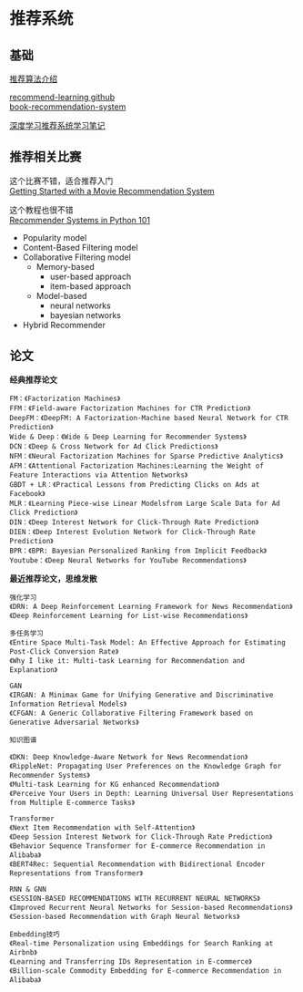 # 推荐系统

## 基础

[推荐算法介绍](https://blog.csdn.net/u012050154/article/details/52267712)<br>

[recommend-learning github](https://github.com/littlemesie/recommend-learning)<br>
[book-recommendation-system](https://github.com/AbyssLink/book-recommendation-system)<br>

[深度学习推荐系统学习笔记](https://zhuanlan.zhihu.com/p/119248677?utm_source=zhihu&utm_medium=social&utm_oi=26827615633408)<br>


## 推荐相关比赛

这个比赛不错，适合推荐入门<br>
[Getting Started with a Movie Recommendation System](https://www.kaggle.com/ibtesama/getting-started-with-a-movie-recommendation-system/)<br>

这个教程也很不错<br>
[Recommender Systems in Python 101](https://www.kaggle.com/gspmoreira/recommender-systems-in-python-101)<br>

 - Popularity model
 - Content-Based Filtering model
 - Collaborative Filtering model
   - Memory-based
     - user-based approach
     - item-based approach
   - Model-based
     - neural networks
     - bayesian networks
 - Hybrid Recommender

## 论文

**经典推荐论文**<br>
```text
FM：《Factorization Machines》
FFM：《Field-aware Factorization Machines for CTR Prediction》
DeepFM：《DeepFM: A Factorization-Machine based Neural Network for CTR Prediction》
Wide & Deep：《Wide & Deep Learning for Recommender Systems》
DCN：《Deep & Cross Network for Ad Click Predictions》
NFM：《Neural Factorization Machines for Sparse Predictive Analytics》
AFM：《Attentional Factorization Machines:Learning the Weight of Feature Interactions via Attention Networks》
GBDT + LR：《Practical Lessons from Predicting Clicks on Ads at Facebook》
MLR：《Learning Piece-wise Linear Modelsfrom Large Scale Data for Ad Click Prediction》
DIN：《Deep Interest Network for Click-Through Rate Prediction》
DIEN：《Deep Interest Evolution Network for Click-Through Rate Prediction》
BPR：《BPR: Bayesian Personalized Ranking from Implicit Feedback》
Youtube：《Deep Neural Networks for YouTube Recommendations》
```

**最近推荐论文，思维发散**<br>
```text
强化学习
《DRN: A Deep Reinforcement Learning Framework for News Recommendation》
《Deep Reinforcement Learning for List-wise Recommendations》

多任务学习
《Entire Space Multi-Task Model: An Effective Approach for Estimating Post-Click Conversion Rate》
《Why I like it: Multi-task Learning for Recommendation and Explanation》

GAN
《IRGAN: A Minimax Game for Unifying Generative and Discriminative Information Retrieval Models》
《CFGAN: A Generic Collaborative Filtering Framework based on Generative Adversarial Networks》

知识图谱

《DKN: Deep Knowledge-Aware Network for News Recommendation》
《RippleNet: Propagating User Preferences on the Knowledge Graph for Recommender Systems》
《Multi-task Learning for KG enhanced Recommendation》
《Perceive Your Users in Depth: Learning Universal User Representations from Multiple E-commerce Tasks》

Transformer
《Next Item Recommendation with Self-Attention》
《Deep Session Interest Network for Click-Through Rate Prediction》
《Behavior Sequence Transformer for E-commerce Recommendation in Alibaba》
《BERT4Rec: Sequential Recommendation with Bidirectional Encoder Representations from Transformer》

RNN & GNN
《SESSION-BASED RECOMMENDATIONS WITH RECURRENT NEURAL NETWORKS》
《Improved Recurrent Neural Networks for Session-based Recommendations》
《Session-based Recommendation with Graph Neural Networks》

Embedding技巧
《Real-time Personalization using Embeddings for Search Ranking at Airbnb》
《Learning and Transferring IDs Representation in E-commerce》
《Billion-scale Commodity Embedding for E-commerce Recommendation in Alibaba》
```